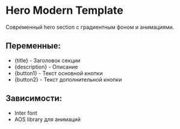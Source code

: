 # Hero Modern Template

Современный hero section с градиентным фоном и анимациями.

## Переменные:

- {title} - Заголовок секции
- {description} - Описание
- {button1} - Текст основной кнопки
- {button2} - Текст дополнительной кнопки

## Зависимости:

- Inter font
- AOS library для анимаций

